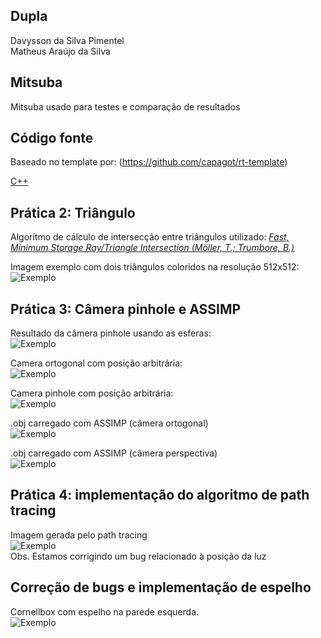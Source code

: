 ## Dupla

Davysson da Silva Pimentel</br>
Matheus Araújo da Silva

## Mitsuba

Mitsuba usado para testes e comparação de resultados

## Código fonte

Baseado no template por: (https://github.com/capagot/rt-template)

[C++](https://github.com/matheus2101/pbr/tree/master/source)

## Prática 2: Triângulo

Algorítmo de cálculo de intersecção entre triângulos utilizado: [*Fast, Minimum Storage Ray/Triangle Intersection (Möller, T.; Trumbore, B.)*](https://cadxfem.org/inf/Fast%20MinimumStorage%20RayTriangle%20Intersection.pdf)

Imagem exemplo com dois triângulos coloridos na resolução 512x512:
![Exemplo](https://raw.githubusercontent.com/matheus2101/pbr/master/exercises/triangles.png)

## Prática 3: Câmera pinhole e ASSIMP

Resultado da câmera pinhole usando as esferas:</br>
![Exemplo](https://raw.githubusercontent.com/matheus2101/pbr/master/exercises/pinhole.png)

Camera ortogonal com posição arbitrária:</br>
![Exemplo](https://raw.githubusercontent.com/matheus2101/pbr/master/exercises/arbitrary_ortho.png)

Camera pinhole com posição arbitrária:</br>
![Exemplo](https://raw.githubusercontent.com/matheus2101/pbr/master/exercises/arbitrary.png)

.obj carregado com ASSIMP (câmera ortogonal)</br>
![Exemplo](https://raw.githubusercontent.com/matheus2101/pbr/master/exercises/monkey.png)

.obj carregado com ASSIMP (câmera perspectiva)</br>
![Exemplo](https://raw.githubusercontent.com/matheus2101/pbr/master/exercises/pinhole_monkey.png)

## Prática 4: implementação do algoritmo de path tracing

Imagem gerada pelo path tracing</br>
![Exemplo](https://raw.githubusercontent.com/matheus2101/pbr/master/source/pathtracing2.jpg)</br>
Obs. Estamos corrigindo um bug relacionado à posição da luz

## Correção de bugs e implementação de espelho

Cornellbox com espelho na parede esquerda.</br>
![Exemplo](https://raw.githubusercontent.com/matheus2101/pbr/master/source/cornellbox.jpg)</br>
